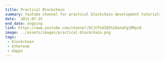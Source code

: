 ```yaml
---
title: Practical Blockchain
summary: Youtube channel for practical blockchain development tutorials
date:  2021-07-25
end_date: ongoing
link: https://www.youtube.com/channel/UCJCPs6IQ5SiDanwFg1RMysQ
image: ../assets/images/practical-blockchain.png
tags:
 - blockchain
 - ethereum
 - dapps
---
```

